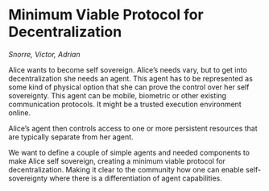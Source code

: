 # Minimum Viable Protocol for Decentralization
*Snorre, Victor, Adrian*

Alice wants to become self sovereign. Alice’s needs vary, but to get into decentralization she needs an agent. This agent has to be represented as some kind of physical option that she can prove the control over her self sovereignty. This agent can be mobile, biometric or other existing communication protocols. It might be a trusted execution environment online.

Alice’s agent then controls access to one or more persistent resources that are typically separate from her agent.

We want to define a couple of simple agents and needed components to make Alice self sovereign, creating a minimum viable protocol for decentralization. Making it clear to the community how one can enable self-sovereignty where there is a differentiation of agent capabilities.
